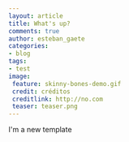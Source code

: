 ```yaml
---
layout: article
title: What's up?
comments: true
author: esteban_gaete
categories:
- blog
tags:
- test
image:
 feature: skinny-bones-demo.gif
 credit: créditos
 creditlink: http://no.com
 teaser: teaser.png
---
```


I'm a new template